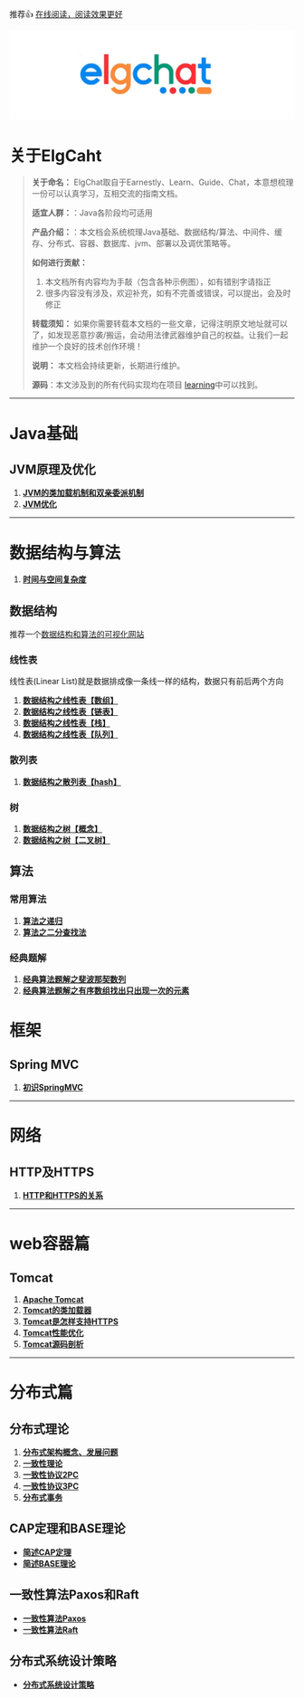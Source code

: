 推荐👍 [在线阅读，阅读效果更好](http://elgchat.com)

![](assets/1B61E8B8-8862-4EC7-AA02-BDEEA16F666D.png)

# 关于ElgCaht

> **关于命名：** ElgChat取自于Earnestly、Learn、Guide、Chat，本意想梳理一份可以认真学习，互相交流的指南文档。
>
> **适宜人群：**：Java各阶段均可适用
>
> **产品介绍：**：本文档会系统梳理Java基础、数据结构/算法、中间件、缓存、分布式、容器、数据库、jvm、部署以及调优策略等。
>
> **如何进行贡献：** 
>   1. 本文档所有内容均为手敲（包含各种示例图），如有错别字请指正
>   2. 很多内容没有涉及，欢迎补充，如有不完善或错误，可以提出，会及时修正
>
> **转载须知：** 如果你需要转载本文档的一些文章，记得注明原文地址就可以了，如发现恶意抄袭/搬运，会动用法律武器维护自己的权益。让我们一起维护一个良好的技术创作环境！
>
> **说明：** 本文档会持续更新，长期进行维护。
>
> **源码**：本文涉及到的所有代码实现均在项目 [learning](https://github.com/elgchat/learning)中可以找到。

****
# Java基础

## JVM原理及优化

  1. **[JVM的类加载机制和双亲委派机制](docs/jvm/JVM的类加载机制和双亲委派机制.md)**
  2. **[JVM优化](docs/jvm/JVM优化.md)**

****

# 数据结构与算法

1.  **[时间与空间复杂度](docs/data/时间与空间复杂度.md)**

## 数据结构

推荐一个[数据结构和算法的可视化网站](https://www.cs.usfca.edu/~galles/visualization/Algorithms.html)

### 线性表

线性表(Linear List)就是数据排成像一条线一样的结构，数据只有前后两个方向

1. **[数据结构之线性表【数组】](docs/data/数组.md)**
2. **[数据结构之线性表【链表】](docs/data/链表.md)** 
3. **[数据结构之线性表【栈】](docs/data/栈.md)**
4.  **[数据结构之线性表【队列】](docs/data/队列.md)** 

### 散列表

1.  **[数据结构之散列表【hash】](docs/data/散列表.md)** 

### 树

1.   **[数据结构之树【概念】](docs/data/tree/树的概念.md)** 
2.   **[数据结构之树【二叉树】](docs/data/tree/二叉树.md)** 

## 算法

### 常用算法

1.  **[算法之递归](docs/algorithm/递归.md)** 
2.   **[算法之二分查找法](docs/algorithm/二分查找法.md)** 

### 经典题解

1.  **[经典算法题解之斐波那契数列](docs/algorithm/solve/斐波那契数列.md)**
2.   **[经典算法题解之有序数组找出只出现一次的元素](docs/algorithm/solve/有序数组找出只出现一次的元素.md)** 

# 框架

## Spring MVC
 1. **[初识SpringMVC](docs/springmvc/初识SpringMVC.md)** 

****
# 网络

## HTTP及HTTPS

  1. **[HTTP和HTTPS的关系](docs/network/HTTP和HTTPS的关系.md)**

****
# web容器篇

## Tomcat
1.  **[Apache Tomcat](docs/webContainer/Apache%20Tomcat.md)** 
2.  **[Tomcat的类加载器](docs/webContainer/Tomcat的类加载器.md)** 
3.  **[Tomcat是怎样支持HTTPS](docs/webContainer/Tomcat是怎样支持HTTPS.md)** 
4.  **[Tomcat性能优化](docs/webContainer/Tomcat性能优化.md)** 
5.  **[Tomcat源码剖析](docs/webContainer/Tomcat源码剖析.md)** 


****
# 分布式篇

## 分布式理论

  1. **[分布式架构概念、发展问题](docs/distributed/分布式架构概念、发展问题.md)**
  2. **[一致性理论](docs/distributed/一致性理论.md)**
  3. **[一致性协议2PC](docs/distributed/一致性协议2PC.md)**
  4. **[一致性协议3PC](docs/distributed/一致性协议3PC.md)**
  5. **[分布式事务](docs/distributed/分布式事务.md)**

## CAP定理和BASE理论
  * **[简述CAP定理](docs/distributed/分布式CAP定理.md)**
  * **[简述BASE理论](docs/distributed/分布式BASE理论.md)**

## 一致性算法Paxos和Raft 
  * **[一致性算法Paxos](docs/distributed/一致性算法Paxos.md)**
  * **[一致性算法Raft](docs/distributed/一致性算法Raft.md)**

## 分布式系统设计策略
  * **[分布式系统设计策略](docs/distributed/分布式系统设计策略.md)**


